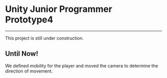 # Unity Junior Programmer Prototype4

---

This project is still under construction.

## Until Now!

We defined mobility for the player and moved the camera to determine the direction of movement.

